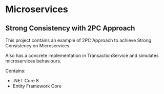 # Microservices
## Strong Consistency with 2PC Approach
This project contains an example of 2PC Approach to achieve Strong Consistency on Microservices.

Also has a concrete implementation in TransactionService and simulates microservices behaviours.

Contains:
- .NET Core 8
- Entity Framework Core
